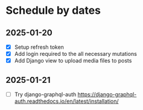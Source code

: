# Schedule by dates

## 2025-01-20

- [x] Setup refresh token
- [x] Add login required to the all necessary mutations
- [x] Add Django view to upload media files to posts

## 2025-01-21
- [ ] Try django-graphql-auth https://django-graphql-auth.readthedocs.io/en/latest/installation/

